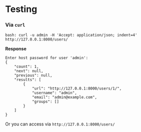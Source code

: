 # Testing


### Via `curl`

```shell
bash: curl -u admin -H 'Accept: application/json; indent=4' http://127.0.0.1:8000/users/
```

**Response**

```shell
Enter host password for user 'admin':
{
    "count": 1,
    "next": null,
    "previous": null,
    "results": [
        {
            "url": "http://127.0.0.1:8000/users/1/",
            "username": "admin",
            "email": "admin@example.com",
            "groups": []
        }
    ]
}
```

Or you can access via `http://127.0.0.1:8000/users/`